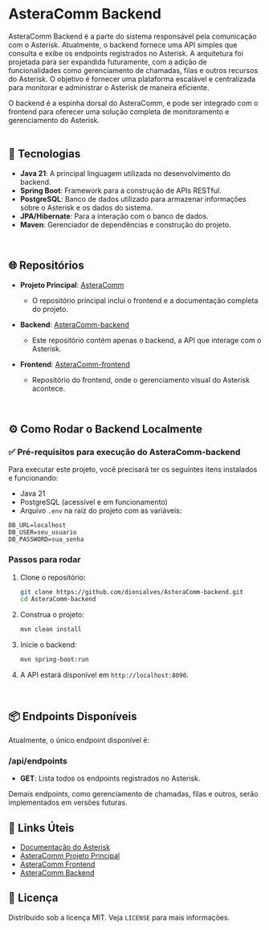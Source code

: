 # AsteraComm Backend

AsteraComm Backend é a parte do sistema responsável pela comunicação com o Asterisk. Atualmente, o backend fornece uma API simples que consulta e exibe os endpoints registrados no Asterisk. A arquitetura foi projetada para ser expandida futuramente, com a adição de funcionalidades como gerenciamento de chamadas, filas e outros recursos do Asterisk. O objetivo é fornecer uma plataforma escalável e centralizada para monitorar e administrar o Asterisk de maneira eficiente.

O backend é a espinha dorsal do AsteraComm, e pode ser integrado com o frontend para oferecer uma solução completa de monitoramento e gerenciamento do Asterisk.
<br>
<br>
## 🚀 Tecnologias

- **Java 21**: A principal linguagem utilizada no desenvolvimento do backend.
- **Spring Boot**: Framework para a construção de APIs RESTful.
- **PostgreSQL**: Banco de dados utilizado para armazenar informações sobre o Asterisk e os dados do sistema.
- **JPA/Hibernate**: Para a interação com o banco de dados.
- **Maven**: Gerenciador de dependências e construção do projeto.
<br>

## 🌐 Repositórios

- **Projeto Principal**: [AsteraComm](https://github.com/dionialves/AsteraComm)
  - O repositório principal inclui o frontend e a documentação completa do projeto.
  
- **Backend**: [AsteraComm-backend](https://github.com/dionialves/AsteraComm-backend)
  - Este repositório contém apenas o backend, a API que interage com o Asterisk.
  
- **Frontend**: [AsteraComm-frontend](https://github.com/dionialves/AsteraComm-frontend)
  - Repositório do frontend, onde o gerenciamento visual do Asterisk acontece.
<br>

## ⚙️ Como Rodar o Backend Localmente

### ✅ Pré-requisitos para execução do AsteraComm-backend

Para executar este projeto, você precisará ter os seguintes itens instalados e funcionando:

- Java 21
- PostgreSQL (acessível e em funcionamento)
- Arquivo `.env` na raiz do projeto com as variáveis:

```env
DB_URL=localhost
DB_USER=seu_usuario
DB_PASSWORD=sua_senha
```

### Passos para rodar

1. Clone o repositório:
    ```bash
    git clone https://github.com/dionialves/AsteraComm-backend.git
    cd AsteraComm-backend
    ```

2. Construa o projeto:
    ```bash
    mvn clean install
    ```

3. Inicie o backend:
    ```bash
    mvn spring-boot:run
    ```

4. A API estará disponível em `http://localhost:8090`.
<br>

## 📦 Endpoints Disponíveis

Atualmente, o único endpoint disponível é:

### /api/endpoints

- **GET**: Lista todos os endpoints registrados no Asterisk.

Demais endpoints, como gerenciamento de chamadas, filas e outros, serão implementados em versões futuras.
<br>

## 🔗 Links Úteis

- [Documentação do Asterisk](https://wiki.asterisk.org/)
- [AsteraComm Projeto Principal](https://github.com/dionialves/AsteraComm)
- [AsteraComm Frontend](https://github.com/dionialves/AsteraComm-frontend)
- [AsteraComm Backend](https://github.com/dionialves/AsteraComm-backend)

## 📄 Licença

Distribuído sob a licença MIT. Veja `LICENSE` para mais informações.

